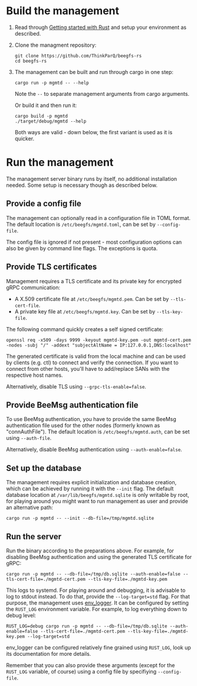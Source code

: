 # Build the management

1. Read through [Getting started with Rust]( https://github.com/ThinkParQ/developer-handbook/tree/main/getting_started/rust) and setup your environment as described.

2. Clone the managment repository:

   ```shell
   git clone https://github.com/ThinkParQ/beegfs-rs
   cd beegfs-rs
   ```

3. The management can be built and run through cargo in one step:

   ```shell
   cargo run -p mgmtd -- --help
   ```

   Note the `--` to separate management arguments from cargo arguments.

   Or build it and then run it:

   ```shell
   cargo build -p mgmtd
   ./target/debug/mgmtd --help
   ```

   Both ways are valid - down below, the first variant is used as it is quicker.

# Run the management

The management server binary runs by itself, no additional installation needed. Some setup is necessary though as described below.

## Provide a config file

The management can optionally read in a configuration file in TOML format. The default location is `/etc/beegfs/mgmtd.toml`, can be set by `--config-file`.

The config file is ignored if not present - most configuration options can also be given by command line flags. The exceptions is quota.

## Provide TLS certificates

Management requires a TLS certificate and its private key for encrypted gRPC communication:

* A X.509 certificate file at `/etc/beegfs/mgmtd.pem`. Can be set by `--tls-cert-file`.
* A private key file at `/etc/beegfs/mgmtd.key`. Can be set by `--tls-key-file`.

The following command quickly creates a self signed certificate:

```shell
openssl req -x509 -days 9999 -keyout mgmtd-key.pem -out mgmtd-cert.pem -nodes -subj "/" -addext "subjectAltName = IP:127.0.0.1,DNS:localhost"
```

The generated certificate is valid from the local machine and can be used by clients (e.g. ctl) to connect and verify the connection. If you want to connect from other hosts, you'll have to add/replace SANs with the respective host names.

Alternatively, disable TLS using `--grpc-tls-enable=false`.

## Provide BeeMsg authentication file

To use BeeMsg authentication, you have to provide the same BeeMsg authentication file used for the other nodes (formerly known as "connAuthFile"). The default location is `/etc/beegfs/mgmtd.auth`, can be set using `--auth-file`.

Alternatively, disable BeeMsg authentication using `--auth-enable=false`.

## Set up the database

The management requires explicit initialization and database creation, which can be achieved by running it with the `--init` flag. The default database location at `/var/lib/beegfs/mgmtd.sqlite` is only writable by root, for playing around you might want to run management as user and provide an alternative path:

```shell
cargo run -p mgmtd -- --init --db-file=/tmp/mgmtd.sqlite
```

## Run the server

Run the binary according to the preparations above. For example, for disabling BeeMsg authentication and using the generated TLS certificate for gRPC:

```shell
cargo run -p mgmtd -- --db-file=/tmp/db.sqlite --auth-enable=false --tls-cert-file=./mgmtd-cert.pem --tls-key-file=./mgmtd-key.pem
```

This logs to systemd. For playing around and debugging, it is advisable to log to stdout instead. To do that, provide the `--log-target=std` flag. For that purpose, the management uses [env_logger](https://docs.rs/env_logger/latest/env_logger/). It can be configured by setting the `RUST_LOG` environment variable. For example, to log everything down to debug level:

```shell
RUST_LOG=debug cargo run -p mgmtd -- --db-file=/tmp/db.sqlite --auth-enable=false --tls-cert-file=./mgmtd-cert.pem --tls-key-file=./mgmtd-key.pem --log-target=std
```

env_logger can be configured relatively fine grained using `RUST_LOG`, look up its documentation for more details.

Remember that you can also provide these arguments (except for the `RUST_LOG` variable, of course) using a config file by specifiying `--config-file`.
